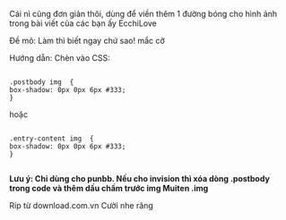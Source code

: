 Cái nì cũng đơn giản thôi, dùng để viền thêm 1 đường bóng cho hình ảnh trong bài viết của các bạn ấy EcchiLove

Đề mô:
Làm thì biết ngay chứ sao! mắc cỡ

Hướng dẫn: Chèn vào CSS:

```

.postbody img  {
box-shadow: 0px 0px 6px #333;
}

```

hoặc

```

.entry-content img  {
box-shadow: 0px 0px 6px #333;
}


```
**Lưu ý: Chỉ dùng cho punbb. Nếu cho invision thì xóa dòng .postbody trong code và thêm dấu chấm trước img Muiten .img**

Rip từ download.com.vn Cười nhe răng